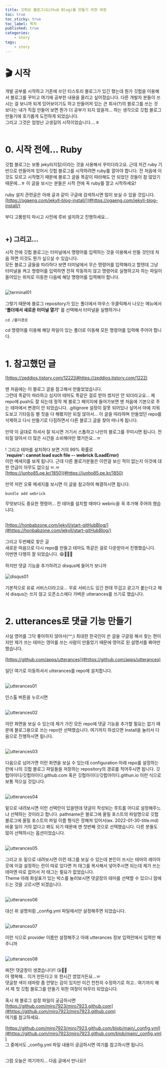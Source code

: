 ```yaml
---
title: 깃허브 블로그(Github Blog)를 만들기 위한 여정
toc: true
toc_sticky: true
toc_label: 목차
published: true
categories:
    - Story
tags:
    - story
---
```


# 🎬 시작<br>
 개발 공부를 시작하고 기존에 쓰던 티스토리 블로그가 있긴 했는데 뭔가 깃헙을 이용해서 블로그를 꾸미고 여기에 공부한 내용을 올리고 싶어졌습니다. 다른 개발자 분들이 쓰시는 걸 보니까 되게 있어보이기도 하고 만들어져 있는 큰 회사(?)의 블로그를 쓰는 것 보다는 내가 직접 만들어 보면 뭔가 더 공부가 되지 않을까... 하는 생각으로 깃헙 블로그 만들기에 호기롭게 도전하게 되었습니다. <br>
 그리고 그것은 엄청난 고생길의 시작이었습니다....ㅎ<br><br>

# 0. 시작 전에... Ruby<br>
깃헙 블로그는 보통 jekyll(지킬)이라는 것을 사용해서 꾸미더라고요. 근데 저건 ruby 기반으로 만들어져 있어서 깃헙 블로그를 시작하려면 ruby를 깔아야 합니다. 전 처음에 이것도 모르고 시작했기 때문에 블로그 글을 똑같이 따라해도 안 되었던 것들이 참 많았기 때문에...ㅎ 이 글을 보시는 분들은 시작 전에 꼭 ruby를 깔고 시작하세요!<br><br>
ruby 설치 관련글은 아래 글과 같이 구글에 검색하시면 많이 보실 수 있을 것입니다.<br>
[https://ogaeng.com/jekyll-blog-install/](#https://ogaeng.com/jekyll-blog-install/)<br><br>
부디 고통받지 마시고 사전에 루비 설치하고 진행하세요...<br><br>

## +) 그리고...<br>
시작 전에 깃헙 블로그는 터미널에서 명령어를 입력하는 것을 이용해서 만들 것인데 처음 하면 이것도 뭔가 싶으실 수 있습니다.<br>
모든 블로그 글들을 따라하다 보면 터미널에서 무슨 명령어를 입력해라고 할텐데 그냥 터미널을 켜고 명령어를 입력하면 전혀 작동하지 않고 명령어로 실행하고자 하는 파일이 들어있는 위치로 이동한 다음에 해당 명령어를 입력해야 합니다.<br><br>

![terminal01](../../assets/images/terminal01.png)<br><br>
그렇기 때문에 블로그 repository가 있는 폴더에서 마우스 우클릭해서 나오는 메뉴에서 **'폴더에서 새로운 터미널 열기'** 를 선택해서 터미널을 실행하거나 <br>
```
cd /폴더경로
```
cd 명령어를 이용해 해당 파일이 있는 폴더로 이동해 모든 명령어를 입력해 주어야 합니다.<br><br>


# 1. 참고했던 글<br>
[https://zeddios.tistory.com/1222](#https://zeddios.tistory.com/1222)<br><br>
맨 처음에는 이 블로그 글을 참고해서 만들었었습니다. <br>
그런데 똑같이 따라하고 심지어 테마도 똑같은 걸로 받아 썼지만 안 되더라고요... 제 repo에 push도 잘 되는데 정작 제 블로그 페이지에 들어가보면 맨 처음에 기본으로 주는 테마에서 변경이 안 되었습니다. .gitignore 설정이 잘못 되어있나 싶어서 아예 지워도보고 기타등등 별 짓을 다 해봤지만 되질 않아서... 이 글을 따라하며 만들었던 repo를 삭제하고 다시 만들기로 다짐하면서 다른 블로그 글을 찾아 떠나게 됩니다.<br><br>
만약 이 글대로 하셔서 잘 되시면 거기서 스톱하고 나만의 블로그를 꾸미시면 됩니다. 전 되질 않아서 더 많은 시간을 소비해야만 했거든요...ㅠ <br><br>
! 그리고 테마를 설치하다 보면 거의 99% 확률로<br> 
**`require': cannot load such file -- webrick (LoadError)** <br>
이런 메세지를 보게 됩니다. 근데 다른 블로거분들은 이런걸 보신 적이 없는지 이것에 대한 언급이 아무도 없으심 ㅠ.ㅠ<br>
[https://junho85.pe.kr/1850](#https://junho85.pe.kr/1850)<br><br>
만약 저런 오류 메세지를 보시면 이 글을 참고하여 해결하시면 됩니다.<br>
```
bundle add webrick
```
무엇보다도 중요한 명령어... 전 테마를 설치할 때마다 webric을 꼭 추가해 주어야 했습니다.<br><br>

[https://honbabzone.com/jekyll/start-gitHubBlog/](#https://honbabzone.com/jekyll/start-gitHubBlog/)<br><br>
그리고 두번째로 찾은 글<br>
새로운 마음으로 다시 repo를 만들고 테마도 똑같은 걸로 다운받아서 진행했습니다. <br>
이번엔 다행히 잘 되었습니다. 😄👏👏👏<br><br>
하지만 댓글 기능을 추가하려고 disqus에 들어가 보니까 <br><br>
![disqus01](../../assets/images/disqus01.png)<br><br>
기본적으로 유료 서비스더라고요... 무료 서비스도 있긴 한데 무겁고 광고가 붙는다고 해서 disqus는 쓰지 않고 오픈소스에다 가벼운 utterances를 쓰기로 했습니다.<br><br>

# 2. utterances로 댓글 기능 만들기<br>
사실 영어를 그닥 좋아하지 않아서(^^;) 최대한 한국인이 쓴 글을 구글링 해서 찾는 편이지만 제가 쓰는 테마는 영어를 쓰는 사람이 만들었기 때문에 영어로 된 설명서를 봐야만 했습니다.<br><br>
[https://github.com/apps/utterances](#https://github.com/apps/utterances)<br><br>
일단 여기로 이동하셔서 utterances를 repo에 설치합니다. <br><br>

![utterances01](../../assets/images/utterances01.png)<br><br>
인스톨 버튼을 누르시면 <br><br>

![utterances02](../../assets/images/utterances02.png)<br><br>
이런 화면을 보실 수 있는데 제가 가진 모든 repo에 댓글 기능을 추가할 필요는 없기 때문에 블로그용으로 쓰는 repo만 선택했습니다. 여기까지 하셨으면 Install을 눌러서 다음으로 진행하시면 됩니다.<br><br>

![utterances03](../../assets/images/utterances03.png)<br><br>
다음으로 넘어가면 이런 화면을 보실 수 있는데 configuration 아래 repo를 설정하는 란에 나의 깃헙 블로그 파일들을 저장하는 repository의 경로를 적어주시면 됩니다. 깃헙아이디/깃헙아이디.github.com 혹은 깃헙아이디/깃헙아이디.githun.io 이런 식으로 보통 적으실 것입니다.<br><br>

![utterances04](../../assets/images/utterances04.png)<br><br>
밑으로 내려보시면 이런 선택란이 있을텐데 댓글이 작성되는 루트를 어디로 설정해주느냐 선택하는 것이라고 합니다. pathname은 블로그에 올릴 포스트의 파일명으로 깃헙 블로그에 올릴 포스트의 파일 이름 형식은 정해져 있어서(ex. 2022-01-30-title.md) 바꿀 일이 거의 없다고 봐도 되기 때문에 맨 첫번째 것으로 선택했습니다. 다른 분들도 많이 선택하시는 옵션이었습니다.<br><br>

![utterances05](../../assets/images/utterances05.png)<br><br>
그리고 또 밑으로 내려보시면 이런 태그를 보실 수 있는데 본인이 쓰시는 테마의 레이아웃에 이걸 설정하는 란이 따로 있다면 저 태그를 복사해서 넣어주시면 되는데 제가 쓰는 테마엔 따로 없어서 저 태그는 필요가 없었습니다. <br>
Theme 아래 화살표가 있는 박스를 눌러보시면 댓글창의 테마를 선택할 수 있으니 맘에 드는 것을 고르시면 되겠습니다. <br><br>

![utterances06](../../assets/images/utterances06.png)<br><br>
대신 위 설명처럼 _config.yml 파일에서만 설정해주면 되었습니다.<br><br>

![utterances07](../../assets/images/utterances07.png)<br><br>
이런 식으로 provider 이름만 설정해주고 아래 utterances 정보 입력란에서 입력만 해 주니까<br><br>

![utterances08](../../assets/images/utterances08.png)<br><br>
짜잔! 댓글창이 생겼습니다!! 😘👏👏<br>
아 행복해... 이거 만든다고 또 한시간 썼었거든요...ㅠ <br>
댓글창 색이 테마랑 좀 안맞는 감이 있지만 이건 천천히 수정하기로 하고.. 여기까지 해서 제 첫 깃헙 블로그를 만들기 위한 여정이 마무리 되었습니다. <br><br>
혹시 제 블로그 설정 파일이 궁금하시면 <br> 
[https://github.com/miro7923/miro7923.github.com](#https://github.com/miro7923/miro7923.github.com)<br>
 여기를 참고하세요. <br><br>
[https://github.com/miro7923/miro7923.github.com/blob/main/_config.yml](#https://github.com/miro7923/miro7923.github.com/blob/main/_config.yml)<br>
그 중에서도 _config.yml 파일 내용이 궁금하시면 여기를 참고하시면 됩니다. <br><br>

그럼 오늘은 여기까지... 다음 글에서 만나요!!<br>
